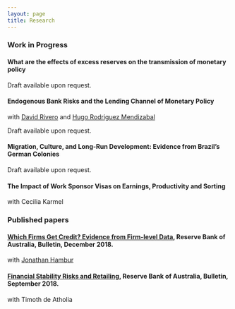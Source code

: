 ```yaml
---
layout: page
title: Research
---
```


### Work in Progress

#### What are the effects of excess reserves on the transmission of monetary policy 
Draft available upon request.

#### Endogenous Bank Risks and the Lending Channel of Monetary Policy 
with [David Rivero](https://sites.google.com/site/davidriveroleiva/home) and [Hugo Rodriguez Mendizabal](https://sites.google.com/barcelonagse.eu/hugorodriguezmendizabal/home) 

Draft available upon request. 

#### Migration, Culture, and Long-Run Development: Evidence from Brazil’s German Colonies
Draft available upon request.  

#### The Impact of Work Sponsor Visas on Earnings, Productivity and Sorting
with Cecilia Karmel

### Published papers 

#### [Which Firms Get Credit? Evidence from Firm-level Data](https://www.rba.gov.au/publications/bulletin/2018/dec/which-firms-get-credit-evidence-from-firm-level-data.html), Reserve Bank of Australia, Bulletin, December 2018.
with [Jonathan Hambur](https://www.rba.gov.au/research/researcher-profiles/jonathan-hambur.html)

#### [Financial Stability Risks and Retailing](https://www.rba.gov.au/publications/bulletin/2018/sep/financial-stability-risks-and-retailing.html), Reserve Bank of Australia, Bulletin, September 2018.
with Timoth de Atholia

